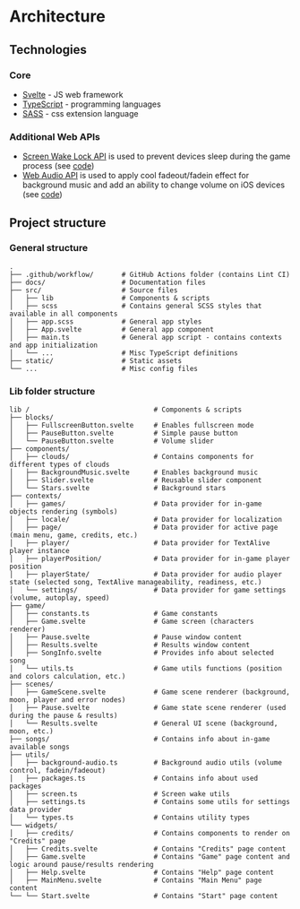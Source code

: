 # Architecture

## Technologies

### Core

- [Svelte](https://svelte.dev/) - JS web framework
- [TypeScript](https://www.typescriptlang.org/) - programming languages
- [SASS](https://sass-lang.com/) - css extension language

### Additional Web APIs

- [Screen Wake Lock API](https://developer.mozilla.org/en-US/docs/Web/API/Screen_Wake_Lock_API) is used to prevent devices sleep during the game process (see [code](../src/lib/utils/screen.ts))
- [Web Audio API](https://developer.mozilla.org/en-US/docs/Web/API/Web_Audio_API) is used to apply cool fadeout/fadein effect for background music and add an ability to change volume on iOS devices (see [code](../src/lib/utils/background-audio.ts))

## Project structure

### General structure

    .
    ├── .github/workflow/       # GitHub Actions folder (contains Lint CI)
    ├── docs/                   # Documentation files
    ├── src/                    # Source files
    │   ├── lib                 # Components & scripts
    │   ├── scss                # Contains general SCSS styles that available in all components
    │   ├── app.scss            # General app styles
    │   ├── App.svelte          # General app component
    │   ├── main.ts             # General app script - contains contexts and app initialization
    │   └── ...                 # Misc TypeScript definitions
    ├── static/                 # Static assets
    └── ...                     # Misc config files

### Lib folder structure

    lib /                               # Components & scripts
    ├── blocks/
    │   ├── FullscreenButton.svelte     # Enables fullscreen mode
    │   ├── PauseButton.svelte          # Simple pause button
    │   └── PauseButton.svelte          # Volume slider
    ├── components/
    │   ├── clouds/                     # Contains components for different types of clouds
    │   ├── BackgroundMusic.svelte      # Enables background music
    │   ├── Slider.svelte               # Reusable slider component
    │   └── Stars.svelte                # Background stars
    ├── contexts/
    │   ├── games/                      # Data provider for in-game objects rendering (symbols)
    │   ├── locale/                     # Data provider for localization
    │   ├── page/                       # Data provider for active page (main menu, game, credits, etc.)
    │   ├── player/                     # Data provider for TextAlive player instance
    │   ├── playerPosition/             # Data provider for in-game player position
    │   ├── playerState/                # Data provider for audio player state (selected song, TextAlive manageability, readiness, etc.)
    │   └── settings/                   # Data provider for game settings (volume, autoplay, speed)
    ├── game/
    │   ├── constants.ts                # Game constants
    │   ├── Game.svelte                 # Game screen (characters renderer)
    │   ├── Pause.svelte                # Pause window content
    │   ├── Results.svelte              # Results window content
    │   ├── SongInfo.svelte             # Provides info about selected song
    │   └── utils.ts                    # Game utils functions (position and colors calculation, etc.)
    ├── scenes/
    │   ├── GameScene.svelte            # Game scene renderer (background, moon, player and error nodes)
    │   ├── Pause.svelte                # Game state scene renderer (used during the pause & results)
    │   └── Results.svelte              # General UI scene (background, moon, etc.)
    ├── songs/                          # Contains info about in-game available songs
    ├── utils/
    │   ├── background-audio.ts         # Background audio utils (volume control, fadein/fadeout)
    │   ├── packages.ts                 # Contains info about used packages
    │   ├── screen.ts                   # Screen wake utils
    │   ├── settings.ts                 # Contains some utils for settings data provider
    │   └── types.ts                    # Contains utility types
    └── widgets/
    │   ├── credits/                    # Contains components to render on "Credits" page
    │   ├── Credits.svelte              # Contains "Credits" page content
    │   ├── Game.svelte                 # Contains "Game" page content and logic around pause/results rendering
    │   ├── Help.svelte                 # Contains "Help" page content
    │   ├── MainMenu.svelte             # Contains "Main Menu" page content
    └── └── Start.svelte                # Contains "Start" page content
